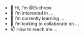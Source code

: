 - 👋 Hi, I’m @Euchrew
- 👀 I’m interested in ...
- 🌱 I’m currently learning ...
- 💞️ I’m looking to collaborate on ...
- 📫 How to reach me ...

<!---
Euchrew/Euchrew is a ✨ special ✨ repository because its `README.md` (this file) appears on your GitHub profile.
You can click the Preview link to take a look at your changes.
--->
